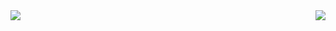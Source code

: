 <span> 

 <img align = "left"  src = "https://github-readme-stats.vercel.app/api?username=warnerHurtado&show_icons=true&theme=radical&line_height=33.5">
   
 <img align = "right" src = "https://github-readme-stats.vercel.app/api/top-langs/?username=warnerHurtado&hide=css,html&theme=tokyonight">

</span>
